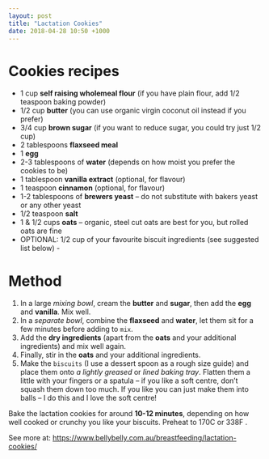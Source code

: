 ```yaml
---
layout: post
title: "Lactation Cookies"
date: 2018-04-28 10:50 +1000
---
```

# Cookies recipes
* 1 cup **self raising wholemeal flour** (if you have plain flour, add 1/2 teaspoon baking powder) 
* 1/2 cup **butter** (you can use organic virgin coconut oil instead if you prefer) 
* 3/4 cup **brown sugar** (if you want to reduce sugar, you could try just 1/2 cup) 
* 2 tablespoons **flaxseed meal** 
* 1 **egg** 
* 2-3 tablespoons of **water** (depends on how moist you prefer the cookies to be) 
* 1 tablespoon **vanilla extract** (optional, for flavour) 
* 1 teaspoon **cinnamon** (optional, for flavour) 
* 1-2 tablespoons of **brewers yeast** – do not substitute with bakers yeast or any other yeast 
* 1/2 teaspoon **salt** 
* 1 & 1/2 cups **oats** – organic, steel cut oats are best for you, but rolled oats are fine 
* OPTIONAL: 1/2 cup of your favourite biscuit ingredients (see suggested list below) - 


# Method
1. In a large _mixing bowl_, cream the **butter** and **sugar**, then add the **egg** and **vanilla**. Mix well. 
2. In a _separate bowl_, combine the **flaxseed** and **water**, let them sit for a few minutes before adding to `mix`. 
3. Add the **dry ingredients** (apart from the **oats** and your additional ingredients) and mix well again. 
4. Finally, stir in the **oats** and your additional ingredients. 
5. Make the `biscuits` (I use a dessert spoon as a rough size guide) and place them onto _a lightly greased_ or _lined baking tray_. Flatten them a little with your fingers or a spatula – if you like a soft centre, don’t squash them down too much. If you like you can just make them into balls – I do this and I love the soft centre!

Bake the lactation cookies for around **10-12 minutes**, depending on how well cooked or crunchy you like your biscuits. Preheat to 170C or 338F .

See more at: https://www.bellybelly.com.au/breastfeeding/lactation-cookies/